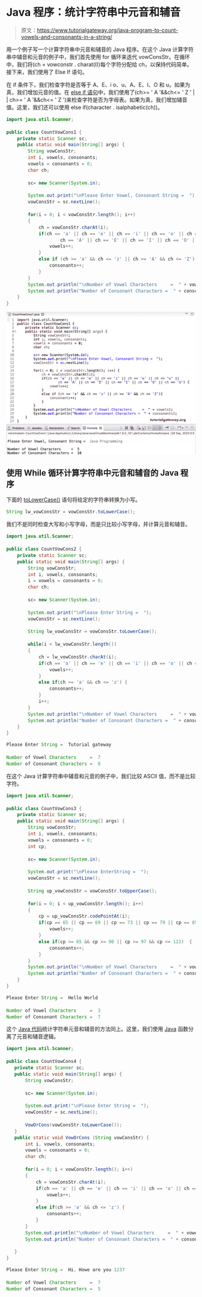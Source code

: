 # Java 程序：统计字符串中元音和辅音

> 原文：<https://www.tutorialgateway.org/java-program-to-count-vowels-and-consonants-in-a-string/>

用一个例子写一个计算字符串中元音和辅音的 Java 程序。在这个 Java 计算字符串中辅音和元音的例子中，我们首先使用 for 循环来迭代 vowConsStr。在循环中，我们将(ch = vowconstr . charat(I))每个字符分配给 ch，以保持代码简单。接下来，我们使用了 Else If 语句。

在 if 条件下，我们检查字符是否等于 A、E、i o、u、A、E、I、O 和 u。如果为真，我们增加元音的值。在 [else if 语句](https://www.tutorialgateway.org/java-else-if-statement/)中，我们使用了(ch>= ' A '&&ch<= ' Z ' | | ch>= ' A '&&ch<= ' Z ')来检查字符是否为字母表。如果为真，我们增加辅音值。这里，我们还可以使用 else if(character . isalphabetic(ch))。

```java
import java.util.Scanner;

public class CountVowCons1 {
	private static Scanner sc;
	public static void main(String[] args) {
		String vowConsStr;
		int i, vowels, consonants;
		vowels = consonants = 0;
		char ch;

		sc= new Scanner(System.in);

		System.out.print("\nPlease Enter Vowel, Consonant String =  ");
		vowConsStr = sc.nextLine();

		for(i = 0; i < vowConsStr.length(); i++)
		{
			ch = vowConsStr.charAt(i);
			if(ch == 'a' || ch == 'e' || ch == 'i' || ch == 'o' || ch == 'u' ||
					ch == 'A' || ch == 'E' || ch == 'I' || ch == 'O' || ch == 'U') {
				vowels++;
			}
			else if (ch >= 'a' && ch <= 'z' || ch >= 'A' && ch <= 'Z'){
				consonants++;
			}
		}		
		System.out.println("\nNumber of Vowel Characters     =  " + vowels);
		System.out.println("Number of Consonant Characters =  " + consonants);
	}
}
```

![Java Program to Count Vowels and Consonants in a String 1](img/30451aa996b4de7cd26c9e95d2f6d617.png)

## 使用 While 循环计算字符串中元音和辅音的 Java 程序

下面的 [toLowerCase()](https://www.tutorialgateway.org/java-tolowercase-method/) 语句将给定的字符串转换为小写。

 ```java
String lw_vowConsStr = vowConsStr.toLowerCase();
```

我们不是同时检查大写和小写字母，而是只比较小写字母，并计算元音和辅音。

```java
import java.util.Scanner;

public class CountVowCons2 {
	private static Scanner sc;
	public static void main(String[] args) {
		String vowConsStr;
		int i, vowels, consonants;
		i = vowels = consonants = 0;
		char ch;

		sc= new Scanner(System.in);

		System.out.print("\nPlease Enter String =  ");
		vowConsStr = sc.nextLine();

		String lw_vowConsStr = vowConsStr.toLowerCase();

		while(i < lw_vowConsStr.length())
		{
			ch = lw_vowConsStr.charAt(i);
			if(ch == 'a' || ch == 'e' || ch == 'i' || ch == 'o' || ch == 'u') {
				vowels++;
			}
			else if(ch >= 'a' && ch <= 'z') {
				consonants++;
			}
			i++;
		}		
		System.out.println("\nNumber of Vowel Characters     =  " + vowels);
		System.out.println("Number of Consonant Characters =  " + consonants);
	}
}
```

```java
Please Enter String =  Tutorial gateway

Number of Vowel Characters     =  7
Number of Consonant Characters =  8
```

在这个 Java 计算字符串中辅音和元音的例子中，我们比较 ASCII 值，而不是比较字符。

```java
import java.util.Scanner;

public class CountVowCons3 {
	private static Scanner sc;
	public static void main(String[] args) {
		String vowConsStr;
		int i, vowels, consonants;
		vowels = consonants = 0;
		int cp;

		sc= new Scanner(System.in);

		System.out.print("\nPlease EnterString =  ");
		vowConsStr = sc.nextLine();

		String up_vowConsStr = vowConsStr.toUpperCase();

		for(i = 0; i < up_vowConsStr.length(); i++)
		{
			cp = up_vowConsStr.codePointAt(i);
			if(cp == 65 || cp == 69 || cp == 73 || cp == 79 || cp == 85) {
				vowels++;
			}
			else if(cp >= 65 && cp <= 90 || cp >= 97 && cp <= 122)  {
				consonants++;
			}
		}		
		System.out.println("\nNumber of Vowel Characters     =  " + vowels);
		System.out.println("Number of Consonant Characters =  " + consonants);
	}
}
```

```java
Please Enter String =  Hello World

Number of Vowel Characters     =  3
Number of Consonant Characters =  7
```

这个 [Java 代码](https://www.tutorialgateway.org/learn-java-programs/)统计字符串元音和辅音的方法同上。这里，我们使用 [Java](https://www.tutorialgateway.org/java-tutorial/) 函数分离了元音和辅音逻辑。

 ```java
import java.util.Scanner;

public class CountVowCons4 {
	private static Scanner sc;
	public static void main(String[] args) {
		String vowConsStr;

		sc= new Scanner(System.in);

		System.out.print("\nPlease Enter String =  ");
		vowConsStr = sc.nextLine();

		VowOrCons(vowConsStr.toLowerCase());
	}
	public static void VowOrCons (String vowConsStr) {
		int i, vowels, consonants;
		vowels = consonants = 0;
		char ch;

		for(i = 0; i < vowConsStr.length(); i++)
		{
			ch = vowConsStr.charAt(i);
			if(ch == 'a' || ch == 'e' || ch == 'i' || ch == 'o' || ch == 'u') {
				vowels++;
			}
			else if(ch >= 'a' && ch <= 'z') {
				consonants++;
			}
		}		
		System.out.println("\nNumber of Vowel Characters     =  " + vowels);
		System.out.println("Number of Consonant Characters =  " + consonants);

	}
}
```

```java
Please Enter String =  Hi, Howe are you 123?

Number of Vowel Characters     =  7
Number of Consonant Characters =  5
```